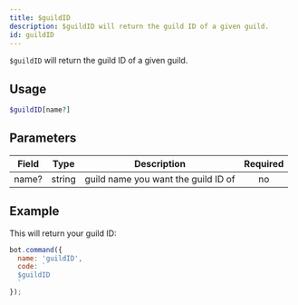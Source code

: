 ```yaml
---
title: $guildID 
description: $guildID will return the guild ID of a given guild.
id: guildID
---
```


`$guildID` will return the guild ID of a given guild.

## Usage

```php
$guildID[name?]
```

## Parameters 


| Field | Type   | Description                         | Required |
| ----- | ------ | ----------------------------------- |:--------:|
| name? | string | guild name you want the guild ID of |    no    |


## Example

This will return your guild ID:

```javascript
bot.command({
  name: 'guildID',
  code: `
  $guildID
  `
});
```

